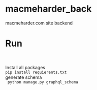 # macmeharder_back
macmeharder.com site backend <br>

<h1>  Run </h1>
<br>
<p>
Install all packages <br>
<code>pip install requierents.txt</code>
<br>
generate schema <br>
<code> python manage.py graphql_schema </code>
<br>
 
<code>  </code>
  
</p>
